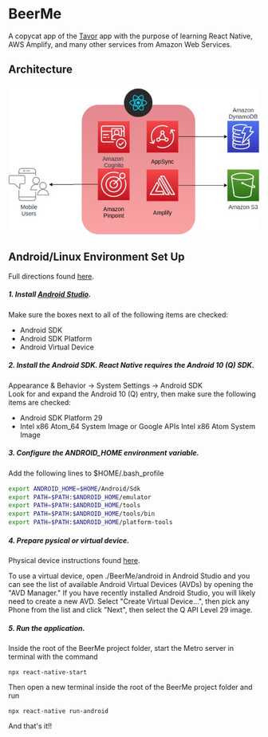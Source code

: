 # BeerMe
A copycat app of the [Tavor](https://www.tavour.com/2) app with the purpose of learning React Native, AWS Amplify, and many other services from Amazon Web Services.


## Architecture
<img src=https://raw.githubusercontent.com/ekiesow/BeerMe/master/Proposal_V2.jpg>


## Android/Linux Environment Set Up

Full directions found [here](https://reactnative.dev/docs/environment-setup).

##### 1. Install [Android Studio](https://developer.android.com/studio/index.html).
Make sure the boxes next to all of the following items are checked:
- Android SDK
- Android SDK Platform
- Android Virtual Device

##### 2. Install the Android SDK. React Native requires the Android 10 (Q) SDK.
Appearance & Behavior → System Settings → Android SDK<br>
Look for and expand the Android 10 (Q) entry, then make sure the following items are checked:

- Android SDK Platform 29
- Intel x86 Atom_64 System Image or Google APIs Intel x86 Atom System Image

##### 3. Configure the ANDROID_HOME environment variable.
Add the following lines to $HOME/.bash_profile
```sh
export ANDROID_HOME=$HOME/Android/Sdk
export PATH=$PATH:$ANDROID_HOME/emulator
export PATH=$PATH:$ANDROID_HOME/tools
export PATH=$PATH:$ANDROID_HOME/tools/bin
export PATH=$PATH:$ANDROID_HOME/platform-tools
```
##### 4. Prepare pysical or virtual device.
Physical device instructions found [here](https://reactnative.dev/docs/running-on-device). 

To use a virtual device, open ./BeerMe/android in Android Studio and you can see the list of available Android Virtual Devices (AVDs) by opening the "AVD Manager." If you have recently installed Android Studio, you will likely need to create a new AVD. Select "Create Virtual Device...", then pick any Phone from the list and click "Next", then select the Q API Level 29 image.

##### 5. Run the application.
Inside the root of the BeerMe project folder, start the Metro server in terminal with the command
```
npx react-native-start
```
Then open a new terminal inside the root of the BeerMe project folder and run
```
npx react-native run-android
```
And that's it!!
